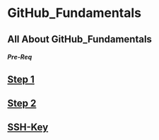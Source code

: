 # GitHub_Fundamentals
All About  GitHub_Fundamentals
-----

##### Pre-Req

[ Step 1 ](https://github.com/chaushimran/GitHub_Fundamentals/blob/main/File/README.md)
-----

[ Step 2 ](https://github.com/chaushimran/GitHub_Fundamentals/blob/main/File/README.md)
-----

[SSH-Key](https://github.com/chaushimran/GitHub_Fundamentals/blob/main/File/sshkey.md)
-----
